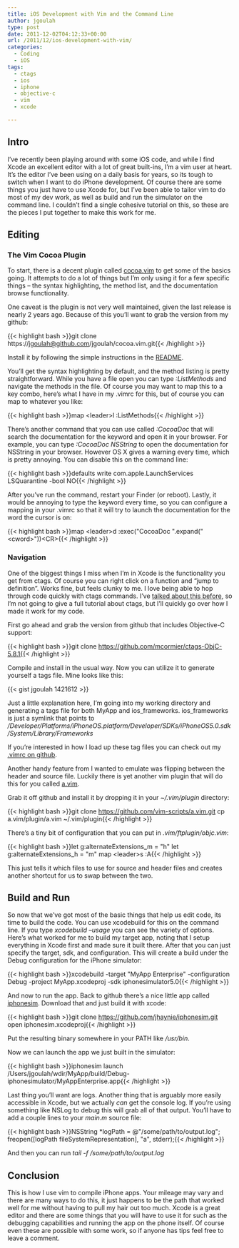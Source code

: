 ```yaml
---
title: iOS Development with Vim and the Command Line
author: jgoulah
type: post
date: 2011-12-02T04:12:33+00:00
url: /2011/12/ios-development-with-vim/
categories:
  - Coding
  - iOS
tags:
  - ctags
  - ios
  - iphone
  - objective-c
  - vim
  - xcode

---
```

## Intro

I&#8217;ve recently been playing around with some iOS code, and while I find Xcode an excellent editor with a lot of great built-ins, I&#8217;m a vim user at heart. It&#8217;s the editor I&#8217;ve been using on a daily basis for years, so its tough to switch when I want to do iPhone development. Of course there are some things you just have to use Xcode for, but I&#8217;ve been able to tailor vim to do most of my dev work, as well as build and run the simulator on the command line. I couldn&#8217;t find a single cohesive tutorial on this, so these are the pieces I put together to make this work for me.

## Editing

### The Vim Cocoa Plugin

To start, there is a decent plugin called <a href="http://www.vim.org/scripts/script.php?script_id=2674" target="_blank">cocoa.vim</a> to get some of the basics going. It attempts to do a lot of things but I&#8217;m only using it for a few specific things &#8211; the syntax highlighting, the method list, and the documentation browse functionality.

One caveat is the plugin is not very well maintained, given the last release is nearly 2 years ago. Because of this you&#8217;ll want to grab the version from my github:

{{< highlight bash >}}git clone https://jgoulah@github.com/jgoulah/cocoa.vim.git{{< /highlight >}}

Install it by following the simple instructions in the <a href="https://github.com/jgoulah/cocoa.vim/blob/master/README.markdown" target="_blank">README</a>.

You&#8217;ll get the syntax highlighting by default, and the method listing is pretty straightforward. While you have a file open you can type _:ListMethods_ and navigate the methods in the file. Of course you may want to map this to a key combo, here&#8217;s what I have in my .vimrc for this, but of course you can map to whatever you like:

{{< highlight bash >}}map &lt;leader&gt;l :ListMethods{{< /highlight >}}

There&#8217;s another command that you can use called _:CocoaDoc_ that will search the documentation for the keyword and open it in your browser. For example, you can type _:CocoaDoc NSString_ to open the documentation for NSString in your browser. However OS X gives a warning every time, which is pretty annoying. You can disable this on the command line:

{{< highlight bash >}}defaults write com.apple.LaunchServices LSQuarantine -bool NO{{< /highlight >}}

After you&#8217;ve run the command, restart your Finder (or reboot). Lastly, it would be annoying to type the keyword every time, so you can configure a mapping in your .vimrc so that it will try to launch the documentation for the word the cursor is on:

{{< highlight bash >}}map &lt;leader&gt;d :exec("CocoaDoc ".expand("&lt;cword&gt;"))&lt;CR&gt;{{< /highlight >}}

### Navigation

One of the biggest things I miss when I&#8217;m in Xcode is the functionality you get from ctags. Of course you can right click on a function and &#8220;jump to definition&#8221;. Works fine, but feels clunky to me. I love being able to hop through code quickly with ctags commands. I&#8217;ve <a href="http://blog.johngoulah.com/2009/04/make-browsing-code-easier/" target="_blank">talked about this before</a>, so I&#8217;m not going to give a full tutorial about ctags, but I&#8217;ll quickly go over how I made it work for my code.

First go ahead and grab the version from github that includes Objective-C support:

{{< highlight bash >}}git clone https://github.com/mcormier/ctags-ObjC-5.8.1{{< /highlight >}}

Compile and install in the usual way. Now you can utilize it to generate yourself a tags file. Mine looks like this:

{{< gist jgoulah 1421612 >}}

Just a little explanation here, I&#8217;m going into my working directory and generating a tags file for both MyApp and ios\_frameworks. ios\_frameworks is just a symlink that points to _/Developer/Platforms/iPhoneOS.platform/Developer/SDKs/iPhoneOS5.0.sdk/System/Library/Frameworks_

If you&#8217;re interested in how I load up these tag files you can check out my <a href="https://github.com/jgoulah/dotfiles/blob/master/vimrc#L178" target="_blank">.vimrc on github</a>.

Another handy feature from I wanted to emulate was flipping between the header and source file. Luckily there is yet another vim plugin that will do this for you called <a href="http://vim.sourceforge.net/scripts/script.php?script_id=31" target="_blank">a.vim</a>.

Grab it off github and install it by dropping it in your _~/.vim/plugin_ directory:

{{< highlight bash >}}git clone https://github.com/vim-scripts/a.vim.git
cp a.vim/plugin/a.vim  ~/.vim/plugin{{< /highlight >}}

There&#8217;s a tiny bit of configuration that you can put in _.vim/ftplugin/objc.vim_:

{{< highlight bash >}}let g:alternateExtensions_m = "h"
let g:alternateExtensions_h = "m"
map &lt;leader&gt;s :A{{< /highlight >}}

This just tells it which files to use for source and header files and creates another shortcut for us to swap between the two.

## Build and Run

So now that we&#8217;ve got most of the basic things that help us edit code, its time to build the code. You can use xcodebuild for this on the command line. If you type _xcodebuild &#8211;usage_ you can see the variety of options. Here&#8217;s what worked for me to build my target app, noting that I setup everything in Xcode first and made sure it built there. After that you can just specify the target, sdk, and configuration. This will create a build under the Debug configuration for the iPhone simulator:

{{< highlight bash >}}xcodebuild -target "MyApp Enterprise" -configuration Debug -project MyApp.xcodeproj -sdk iphonesimulator5.0{{< /highlight >}}

And now to run the app. Back to github there&#8217;s a nice little app called <a href="https://github.com/jhaynie/iphonesim" target="_blank">iphonesim</a>. Download that and just build it with xcode:

{{< highlight bash >}}git clone https://github.com/jhaynie/iphonesim.git
open iphonesim.xcodeproj{{< /highlight >}}

Put the resulting binary somewhere in your PATH like _/usr/bin_.

Now we can launch the app we just built in the simulator:

{{< highlight bash >}}iphonesim launch /Users/jgoulah/wdir/MyApp/build/Debug-iphonesimulator/MyAppEnterprise.app{{< /highlight >}}

Last thing you&#8217;ll want are logs. Another thing that is arguably more easily accessible in Xcode, but we actually _can_ get the console log. If you&#8217;re using something like NSLog to debug this will grab all of that output. You&#8217;ll have to add a couple lines to your _main.m_ source file:

{{< highlight bash >}}NSString *logPath = @"/some/path/to/output.log";
freopen([logPath fileSystemRepresentation], "a", stderr);{{< /highlight >}}

And then you can run _tail -f /some/path/to/output.log_

## Conclusion

This is how I use vim to compile iPhone apps. Your mileage may vary and there are many ways to do this, it just happens to be the path that worked well for me without having to pull my hair out too much. Xcode is a great editor and there are some things that you will have to use it for such as the debugging capabilities and running the app on the phone itself. Of course even these are possible with some work, so if anyone has tips feel free to leave a comment.

